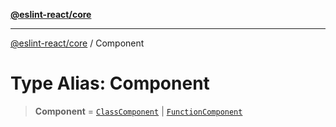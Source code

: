 [**@eslint-react/core**](../README.md)

***

[@eslint-react/core](../README.md) / Component

# Type Alias: Component

> **Component** = [`ClassComponent`](../interfaces/ClassComponent.md) \| [`FunctionComponent`](../interfaces/FunctionComponent.md)

